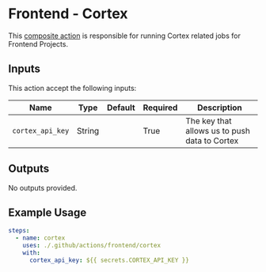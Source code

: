 # Frontend - Cortex

This [composite action](./action.yml) is responsible for running Cortex related jobs for Frontend Projects.

## Inputs

This action accept the following inputs:

| Name                        | Type    | Default                            | Required  | Description                                               |
| --------------------------- | ------- | ---------------------------------- | --------- | --------------------------------------------------------- |
| `cortex_api_key`            | String  |                                    | True      | The key that allows us to push data to Cortex 

## Outputs

No outputs provided.

## Example Usage

```yaml
steps:
  - name: cortex
    uses: ./.github/actions/frontend/cortex
    with:
      cortex_api_key: ${{ secrets.CORTEX_API_KEY }}
```
